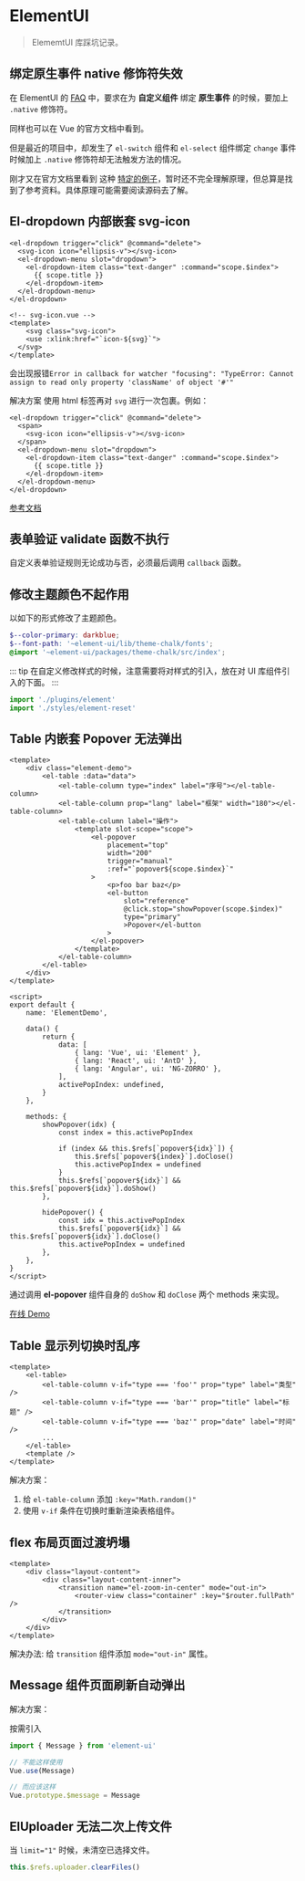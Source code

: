 # ElementUI

> ElememtUI 库踩坑记录。

## 绑定原生事件 native 修饰符失效

在 ElementUI 的 [FAQ](https://github.com/ElemeFE/element/blob/dev/FAQ.md) 中，要求在为 **自定义组件** 绑定 **原生事件** 的时候，要加上 `.native` 修饰符。

同样也可以在 Vue 的官方文档中看到。

但是最近的项目中，却发生了 `el-switch` 组件和 `el-select` 组件绑定 `change` 事件时候加上 `.native` 修饰符却无法触发方法的情况。

刚才又在官方文档里看到 这种 [特定的例子](https://cn.vuejs.org/v2/guide/components-custom-events.html#%E5%B0%86%E5%8E%9F%E7%94%9F%E4%BA%8B%E4%BB%B6%E7%BB%91%E5%AE%9A%E5%88%B0%E7%BB%84%E4%BB%B6)，暂时还不完全理解原理，但总算是找到了参考资料。具体原理可能需要阅读源码去了解。

## El-dropdown 内部嵌套 svg-icon

```vue
<el-dropdown trigger="click" @command="delete">
  <svg-icon icon="ellipsis-v"></svg-icon>
  <el-dropdown-menu slot="dropdown">
    <el-dropdown-item class="text-danger" :command="scope.$index">
      {{ scope.title }}
    </el-dropdown-item>
  </el-dropdown-menu>
</el-dropdown>
```

```vue
<!-- svg-icon.vue -->
<template>
	<svg class="svg-icon">
  	<use :xlink:href="`icon-${svg}`">
  </svg>
</template>
```

会出现报错`Error in callback for watcher "focusing": "TypeError: Cannot assign to read only property 'className' of object '#'"`

解决方案 使用 html 标签再对 `svg` 进行一次包裹。例如：

```vue
<el-dropdown trigger="click" @command="delete">
  <span>
  	<svg-icon icon="ellipsis-v"></svg-icon>
  </span>
  <el-dropdown-menu slot="dropdown">
    <el-dropdown-item class="text-danger" :command="scope.$index">
      {{ scope.title }}
    </el-dropdown-item>
  </el-dropdown-menu>
</el-dropdown>
```

[参考文档](https://github.com/ElemeFE/element/issues/13453#issuecomment-441138145)

## 表单验证 validate 函数不执行

自定义表单验证规则无论成功与否，必须最后调用 `callback` 函数。

## 修改主题颜色不起作用

以如下的形式修改了主题颜色。

```scss
$--color-primary: darkblue;
$--font-path: '~element-ui/lib/theme-chalk/fonts';
@import '~element-ui/packages/theme-chalk/src/index';
```

::: tip
在自定义修改样式的时候，注意需要将对样式的引入，放在对 UI 库组件引入的下面。
:::

```js
import './plugins/element'
import './styles/element-reset'
```

## Table 内嵌套 Popover 无法弹出

```vue
<template>
    <div class="element-demo">
        <el-table :data="data">
            <el-table-column type="index" label="序号"></el-table-column>
            <el-table-column prop="lang" label="框架" width="180"></el-table-column>
            <el-table-column label="操作">
                <template slot-scope="scope">
                    <el-popover
                        placement="top"
                        width="200"
                        trigger="manual"
                        :ref="`popover${scope.$index}`"
                    >
                        <p>foo bar baz</p>
                        <el-button
                            slot="reference"
                            @click.stop="showPopover(scope.$index)"
                            type="primary"
                            >Popover</el-button
                        >
                    </el-popover>
                </template>
            </el-table-column>
        </el-table>
    </div>
</template>

<script>
export default {
    name: 'ElementDemo',

    data() {
        return {
            data: [
                { lang: 'Vue', ui: 'Element' },
                { lang: 'React', ui: 'AntD' },
                { lang: 'Angular', ui: 'NG-ZORRO' },
            ],
            activePopIndex: undefined,
        }
    },

    methods: {
        showPopover(idx) {
            const index = this.activePopIndex

            if (index && this.$refs[`popover${idx}`]) {
                this.$refs[`popover${index}`].doClose()
                this.activePopIndex = undefined
            }
            this.$refs[`popover${idx}`] && this.$refs[`popover${idx}`].doShow()
        },

        hidePopover() {
            const idx = this.activePopIndex
            this.$refs[`popover${idx}`] && this.$refs[`popover${idx}`].doClose()
            this.activePopIndex = undefined
        },
    },
}
</script>
```

通过调用 **el-popover** 组件自身的 `doShow` 和 `doClose` 两个 methods 来实现。

[在线 Demo](https://codesandbox.io/s/zqm1w7wvxm)

## Table 显示列切换时乱序

```vue
<template>
    <el-table>
        <el-table-column v-if="type === 'foo'" prop="type" label="类型" />
        <el-table-column v-if="type === 'bar'" prop="title" label="标题" />
        <el-table-column v-if="type === 'baz'" prop="date" label="时间" />
        ...
    </el-table>
    <template />
</template>
```

解决方案：

1. 给 `el-table-column` 添加 `:key="Math.random()"`
2. 使用 `v-if` 条件在切换时重新渲染表格组件。

## flex 布局页面过渡坍塌

```vue
<template>
    <div class="layout-content">
        <div class="layout-content-inner">
            <transition name="el-zoom-in-center" mode="out-in">
                <router-view class="container" :key="$router.fullPath" />
            </transition>
        </div>
    </div>
</template>
```

解决办法: 给 `transition` 组件添加 `mode="out-in"` 属性。

## Message 组件页面刷新自动弹出

解决方案：

按需引入

```js
import { Message } from 'element-ui'

// 不能这样使用
Vue.use(Message)

// 而应该这样
Vue.prototype.$message = Message
```

## ElUploader 无法二次上传文件

当 `limit="1"` 时候，未清空已选择文件。

```js
this.$refs.uploader.clearFiles()
```
